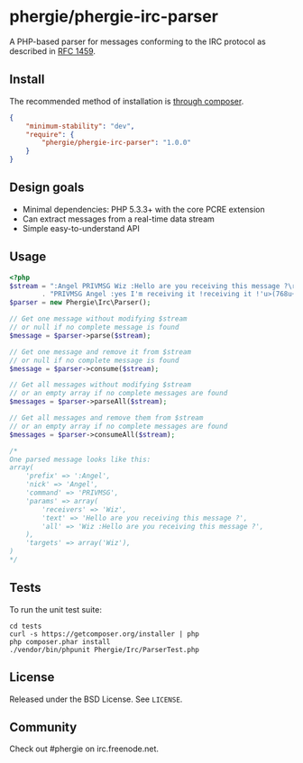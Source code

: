 # phergie/phergie-irc-parser

A PHP-based parser for messages conforming to the IRC protocol as described in [RFC 1459](http://irchelp.org/irchelp/rfc/rfc.html).

## Install

The recommended method of installation is [through composer](http://getcomposer.org).

```JSON
{
    "minimum-stability": "dev",
    "require": {
        "phergie/phergie-irc-parser": "1.0.0"
    }
}
```

## Design goals

* Minimal dependencies: PHP 5.3.3+ with the core PCRE extension
* Can extract messages from a real-time data stream
* Simple easy-to-understand API

## Usage

```php
<?php
$stream = ":Angel PRIVMSG Wiz :Hello are you receiving this message ?\r\n"
        . "PRIVMSG Angel :yes I'm receiving it !receiving it !'u>(768u+1n) .br\r\n";
$parser = new Phergie\Irc\Parser();

// Get one message without modifying $stream
// or null if no complete message is found
$message = $parser->parse($stream);

// Get one message and remove it from $stream
// or null if no complete message is found
$message = $parser->consume($stream);

// Get all messages without modifying $stream
// or an empty array if no complete messages are found
$messages = $parser->parseAll($stream);

// Get all messages and remove them from $stream
// or an empty array if no complete messages are found
$messages = $parser->consumeAll($stream);

/*
One parsed message looks like this:
array(
    'prefix' => ':Angel',
    'nick' => 'Angel',
    'command' => 'PRIVMSG',
    'params' => array(
        'receivers' => 'Wiz',
        'text' => 'Hello are you receiving this message ?',
        'all' => 'Wiz :Hello are you receiving this message ?',
    ),
    'targets' => array('Wiz'),
)
*/
```

## Tests

To run the unit test suite:

```
cd tests
curl -s https://getcomposer.org/installer | php
php composer.phar install
./vendor/bin/phpunit Phergie/Irc/ParserTest.php
```

## License

Released under the BSD License. See `LICENSE`.

## Community

Check out #phergie on irc.freenode.net.
